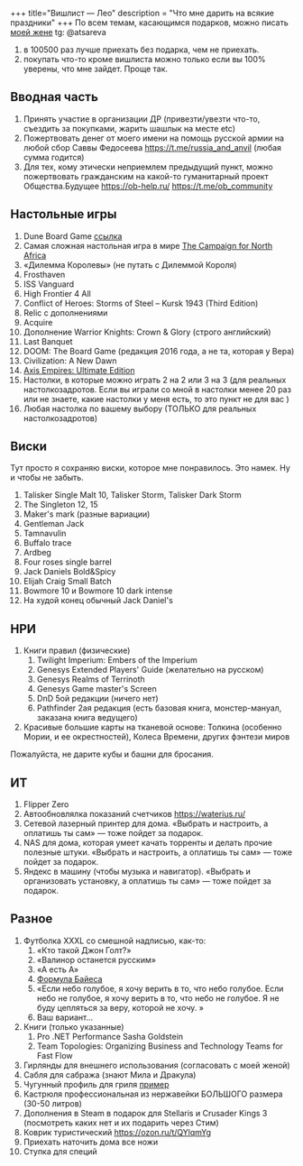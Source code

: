 +++
 title="Вишлист — Лео"
 description = "Что мне дарить на всякие праздники"
+++
По всем темам, касающимся подарков, можно писать [моей жене](mailto:atana@bastilia.ru) tg: @atsareva

1. в 100500 раз лучше приехать без подарка, чем не приехать.
2. покупать что-то кроме вишлиста можно только если вы 100% уверены, что мне зайдет. Проще так.

## Вводная часть 
1. Принять участие в организации ДР (привезти/увезти что-то, съездить за покупками, жарить шашлык на месте etc)
1. Пожертвовать денег от моего имени на помощь русской армии на любой сбор Саввы Федосеева https://t.me/russia_and_anvil (любая сумма годится)
1. Для тех, кому этически неприемлем предыдущий пункт, можно пожертвовать гражданским на какой-то гуманитарный проект Общества.Будущее https://ob-help.ru/  https://t.me/ob_community

## Настольные игры 

1. Dune Board Game [ссылка](https://www.gf9games.com/dune/)
1. Самая сложная настольная игра в мире [The Campaign for North Africa](https://boardgamegeek.com/boardgame/4815/campaign-north-africa)
1. «Дилемма Королевы» (не путать с Дилеммой Короля)
1. Frosthaven 
1. ISS Vanguard
1. High Frontier 4 All
1. Conflict of Heroes: Storms of Steel – Kursk 1943 (Third Edition)
1. Relic с дополнениями
1. Acquire
1. Дополнение Warrior Knights: Crown & Glory (строго английский)
1. Last Banquet
1. DOOM: The Board Game (редакция 2016 года, а не та, которая у Вера)
1. Civilization: A New Dawn 
1. [Axis Empires: Ultimate Edition](https://boardgamegeek.com/boardgame/291434/axis-empires-ultimate-edition)
1. Настолки, в которые можно играть 2 на 2 или 3 на 3 (для реальных настолкозадротов. Если вы играли со мной в настолки менее 20 раз или не знаете, какие настолки у меня есть, то это пункт не для вас )
1. Любая настолка по вашему выбору (ТОЛЬКО для реальных настолкозадротов)


## Виски
Тут просто я сохраняю виски, которое мне понравилось. Это намек. Ну и чтобы не забыть. 
1. Talisker Single Malt 10, Talisker Storm, Talisker Dark Storm
1. The Singleton 12, 15
1. Maker's mark (разные вариации)
1. Gentleman Jack
1. Tamnavulin 
1. Buffalo trace
1. Ardbeg
1. Four roses single barrel
1. Jack Daniels Bold&Spicy
1. Elijah Craig Small Batch
1. Bowmore 10 и Bowmore 10 dark intense
1. На худой конец обычный Jack Daniel's

## НРИ

1. Книги правил (физические)
    1. Twilight Imperium: Embers of the Imperium 
    1. Genesys Extended Players' Guide (желательно на русском)
    1. Genesys Realms of Terrinoth
    1. Genesys Game master's Screen
    1. DnD 5ой редакции (ничего нет) 
    1. Pathfinder 2ая редакция (есть базовая книга,  монстер-мануал, заказана книга ведущего)
1. Красивые большие карты на тканевой основе: Толкина (особенно Мории, и ее окрестностей), Колеса Времени, других фэнтези миров

Пожалуйста, не дарите кубы и башни для бросания.

## ИТ

<!-- 1. Ключики типа YubiKey -->
1. Flipper Zero
1. Автообновлялка показаний счетчиков https://waterius.ru/
1. Сетевой лазерный принтер для дома. «Выбрать и настроить, а оплатишь ты сам» — тоже пойдет за подарок.
1. NAS для дома, которая умеет качать торренты и делать прочие полезные штуки. «Выбрать и настроить, а оплатишь ты сам» — тоже пойдет за подарок.
1. Яндекс в машину (чтобы музыка и навигатор). «Выбрать и организовать установку, а оплатишь ты сам» — тоже пойдет за подарок.

## Разное

1. Футболка XXXL со смешной надписью, как-то:
    1. «Кто такой Джон Голт?»
    1. «Валинор останется русским»
    1. «А есть А»
    1. [Формула Байеса](https://ru.wikipedia.org/wiki/%D0%A2%D0%B5%D0%BE%D1%80%D0%B5%D0%BC%D0%B0_%D0%91%D0%B0%D0%B9%D0%B5%D1%81%D0%B0)
    1. «Если небо голубое, я хочу верить в то, что небо голубое. Если небо не голубое, я хочу верить в то, что небо не голубое. Я не буду цепляться за веру, которой не хочу. »
    1. Ваш вариант...
1. Книги (только указанные)
    1. Pro .NET Performance Sasha Goldstein
    1. Team Topologies: Organizing Business and Technology Teams for Fast Flow
1. Гирлянды для внешнего использования (согласовать с моей женой)
1. Сабля для сабража (знают Мила и Дракула)
1. Чугунный профиль для гриля [пример](https://www.ozon.ru/product/kruglyy-chugunnyy-plato-protiven-plancha-gril-658531339/)
1. Кастрюля профессиональная из нержавейки БОЛЬШОГО размера (30-50 литров)
1. Дополнения в Steam в подарок для Stellaris и Crusader Kings 3 (посмотреть каких нет и их подарить через Стим)
1. Коврик туристический https://ozon.ru/t/QYlqmYg
1. Приехать наточить дома все ножи
1. Ступка для специй